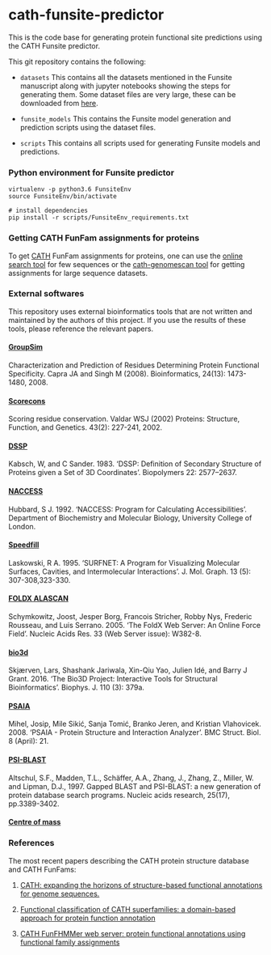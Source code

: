# cath-funsite-predictor

This is the code base for generating protein functional site predictions using the CATH Funsite predictor.

This git repository contains the following:

* `datasets`
  This contains all the datasets mentioned in the Funsite manuscript along with jupyter notebooks showing the steps for generating them.
  Some dataset files are very large, these can be downloaded from [here](https://www.dropbox.com/sh/a1ejavtv5s6rlxv/AABfLasvfO5VpLp3l-MsoW28a?dl=0).

* `funsite_models`
  This contains the Funsite model generation and prediction scripts using the dataset files.

* `scripts`
  This contains all scripts used for generating Funsite models and predictions.


### Python environment for Funsite predictor
```
virtualenv -p python3.6 FunsiteEnv
source FunsiteEnv/bin/activate

# install dependencies
pip install -r scripts/FunsiteEnv_requirements.txt
```

### Getting CATH FunFam assignments for proteins

To get [CATH](http://www.cathdb.info/wiki) FunFam assignments for proteins, one can use the [online search tool](http://www.cathdb.info/search/by_sequence) for few sequences or the [cath-genomescan tool](https://github.com/UCLOrengoGroup/cath-tools-genomescan) for getting assignments for large sequence datasets.

### External softwares

This repository uses external bioinformatics tools that are not written and maintained by the authors of this project. If you use the results of these tools, please reference the relevant papers.

#### [GroupSim](https://compbio.cs.princeton.edu/specificity/)
Characterization and Prediction of Residues Determining Protein Functional Specificity. Capra JA and Singh M (2008). Bioinformatics, 24(13): 1473-1480, 2008.

#### [Scorecons](https://www.ebi.ac.uk/thornton-srv/databases/cgi-bin/valdar/scorecons_server.pl)
Scoring residue conservation. Valdar WSJ (2002)
Proteins: Structure, Function, and Genetics. 43(2): 227-241, 2002.

#### [DSSP](https://swift.cmbi.umcn.nl/gv/dssp/DSSP_3.html)
Kabsch, W, and C Sander. 1983. ‘DSSP: Definition of Secondary Structure of Proteins given a Set of 3D Coordinates’. Biopolymers 22: 2577–2637.

#### [NACCESS](http://www.bioinf.manchester.ac.uk/naccess/)
Hubbard, S J. 1992. ‘NACCESS: Program for Calculating Accessibilities’. Department of Biochemistry and Molecular Biology, University College of London.

#### [Speedfill](https://www.ebi.ac.uk/thornton-srv/software/SURFNET/)
Laskowski, R A. 1995. ‘SURFNET: A Program for Visualizing Molecular Surfaces, Cavities, and Intermolecular Interactions’. J. Mol. Graph. 13 (5): 307-308,323-330.

#### [FOLDX ALASCAN](http://foldxsuite.crg.eu/command/AlaScan)
Schymkowitz, Joost, Jesper Borg, Francois Stricher, Robby Nys, Frederic Rousseau, and Luis Serrano. 2005. ‘The FoldX Web Server: An Online Force Field’. Nucleic Acids Res. 33 (Web Server issue): W382-8.

#### [bio3d](https://cran.r-project.org/web/packages/bio3d/index.html)
Skjærven, Lars, Shashank Jariwala, Xin-Qiu Yao, Julien Idé, and Barry J Grant. 2016. ‘The Bio3D Project: Interactive Tools for Structural Bioinformatics’. Biophys. J. 110 (3): 379a.

#### [PSAIA](http://bioinfo.zesoi.fer.hr/index.php/en/10-category-en-gb/tools-en/19-psaia-en)
Mihel, Josip, Mile Sikić, Sanja Tomić, Branko Jeren, and Kristian Vlahovicek. 2008. ‘PSAIA - Protein Structure and Interaction Analyzer’. BMC Struct. Biol. 8 (April): 21.

#### [PSI-BLAST](http://www.biology.wustl.edu/gcg/psiblast.html)
Altschul, S.F., Madden, T.L., Schäffer, A.A., Zhang, J., Zhang, Z., Miller, W. and Lipman, D.J., 1997. Gapped BLAST and PSI-BLAST: a new generation of protein database search programs. Nucleic acids research, 25(17), pp.3389-3402.

#### [Centre of mass](https://github.com/rasbt/protein-science/tree/master/scripts-and-tools/center_of_mass)

### References

The most recent papers describing the CATH protein structure database and CATH FunFams:

1. [CATH: expanding the horizons of structure-based functional annotations for genome sequences.](https://doi.org/10.1093/nar/gky1097)

2. [Functional classification of CATH superfamilies: a domain-based approach for protein function annotation](https://doi.org/10.1093/bioinformatics/btv398)

3. [CATH FunFHMMer web server: protein functional annotations using functional family assignments](https://doi.org/10.1093/nar/gkv488)
